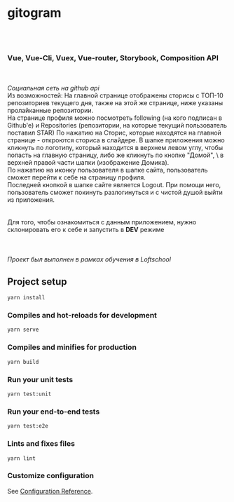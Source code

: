 # gitogram #
\
 
### Vue, Vue-Cli, Vuex, Vue-router, Storybook, Composition API 
\
\
<em>Социальная сеть на github api</em>\
 Из возможностей: 
На главной странице отображены сторисы с ТОП-10 репозиториев текущего дня, также на этой же странице, ниже указаны пролайканные репозитории.\
На странице профиля можно посмотреть following (на кого подписан в Github'e) и Repositories (репозитории, на которые текущий пользователь поставил STAR)
По нажатию на Сторис, которые находятся на главной странице - откроются сториса в слайдере.
В шапке приложения можно кликнуть по логотипу, который находится в верхнем левом углу, чтобы попасть на главную страницу, либо же кликнуть по кнопке "Домой", \ в верхней правой части шапки (изображение Домика). \
По нажатию на иконку пользователя в шапке сайта, пользователь сможет перейти к себе на страницу профиля. \
Последней кнопкой в шапке сайте является Logout. При помощи него, пользователь сможет покинуть разлогинуться и с чистой душой выйти из приложения.
\
\
\
Для того, чтобы ознакомиться с данным приложением, нужно склонировать его к себе и запустить в **DEV** режиме
\
\
\
\
<em>Проект был выполнен в рамках обучения в Loftschool</em>

## Project setup
```
yarn install
```

### Compiles and hot-reloads for development
```
yarn serve
```

### Compiles and minifies for production
```
yarn build
```

### Run your unit tests
```
yarn test:unit
```

### Run your end-to-end tests
```
yarn test:e2e
```

### Lints and fixes files
```
yarn lint
```

### Customize configuration
See [Configuration Reference](https://cli.vuejs.org/config/).
